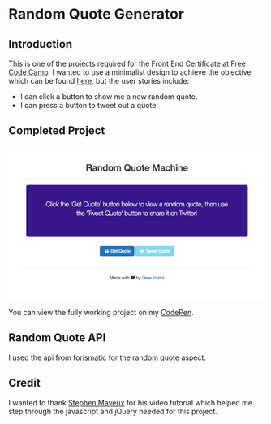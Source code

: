 # Random Quote Generator

## Introduction

This is one of the projects required for the Front End Certificate at [Free Code Camp](http://freecodecamp.com). I wanted to use a minimalist design to achieve the objective which can be found [here](https://www.freecodecamp.com/challenges/build-a-random-quote-machine), but the user stories include:
* I can click a button to show me a new random quote.
* I can press a button to tweet out a quote.

## Completed Project

![Alt text](https://github.com/DrewcHarris/Random_Quote_Generator/blob/master/screenshot.png?raw=true)

You can view the fully working project on my [CodePen](http://codepen.io/drewharris/full/bBgExZ/).

## Random Quote API

I used the api from [forismatic](http://forismatic.com/en/api/) for the random quote aspect.  

## Credit

I wanted to thank [Stephen Mayeux](https://github.com/StephenMayeux) for his video tutorial which helped me step through the javascript and jQuery needed for this project.    

